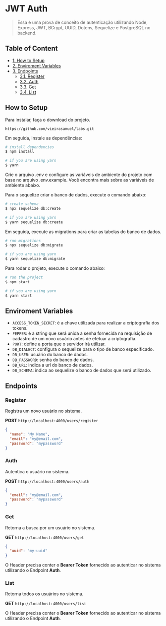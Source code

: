 # JWT Auth

> Essa é uma prova de conceito de autenticação utilizando Node,  Express, JWT,   BCrypt, UUID, Dotenv, Sequelize e PostgreSQL no backend.

## Table of Content

  - [1. How to Setup](#how-to-setup)
  - [2. Enviroment Variables](#enviroment-variables)
  - [3. Endpoints](#endpoints)
    - [3.1. Register](#register)
    - [3.2. Auth](#auth)
    - [3.3. Get](#get)
    - [3.4. List](#list)
  
## How to Setup

Para instalar, faça o download do projeto.

```
https://github.com/vieirasamuel/labs.git
```
Em seguida, instale as dependências:

```sh
# install dependencies
$ npm install

# if you are using yarn
$ yarn
```

Crie o arquivo .env e configure as variáveis de ambiente do projeto com base no arquivo .env.example. Você encontra mais sobre as variáveis de ambiente abaixo.

Para o sequelize criar o banco de dados, execute o comando abaixo:

```sh
# create schema
$ npx sequelize db:create

# if you are using yarn
$ yarn sequelize db:create
```

Em seguida, execute as migrations para criar as tabelas do banco de dados.

```sh
# run migrations
$ npx sequelize db:migrate

# if you are using yarn
$ yarn sequelize db:migrate
```

Para rodar o projeto, execute o comando abaixo:

```sh
# run the project
$ npm start

# if you are using yarn
$ yarn start
```

## Enviroment Variables

- `ACCESS_TOKEN_SECRET`: é a chave utilizada para realizar a criptografia dos tokens.
- `PEPPER`: é a string que será unida a senha fornecida na requisição de cadastro de um novo usuário antes de efetuar a criptografia.
- `PORT`: define a porta que o servidor irá utilizar.
- `DB_DIALECT`: configura o sequelize para o tipo de banco especificado.
- `DB_USER`: usuário do banco de dados.
- `DB_PASSWORD`: senha do banco de dados.
- `DB_URL`: indica a url do banco de dados.
- `DB_SCHEMA`: indica ao sequelize o banco de dados que será utilizado.

## Endpoints

### Register

Registra um novo usuário no sistema.

**POST** `http://localhost:4000/users/register`

```json
{
  "name": "My Name",
  "email": "my@email.com",
  "password": "mypassword"
}
```

### Auth

Autentica o usuário no sistema.

**POST** `http://localhost:4000/users/auth`

```json
{
  "email": "my@email.com",
  "password": "mypassword"
}
```

### Get

Retorna a busca por um usuário no sistema.

**GET** `http://localhost:4000/users/get`

```json
{
  "uuid": "my-uuid"
}
```

O Header precisa conter o **Bearer Token** fornecido ao autenticar no sistema utilizando o Endpoint **Auth**.

### List

Retorna todos os usuários no sistema.

**GET** `http://localhost:4000/users/list`

O Header precisa conter o **Bearer Token** fornecido ao autenticar no sistema utilizando o Endpoint **Auth**.
